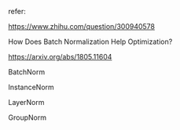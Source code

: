 refer: 

https://www.zhihu.com/question/300940578



How Does Batch Normalization Help Optimization?

https://arxiv.org/abs/1805.11604



BatchNorm

InstanceNorm

LayerNorm

GroupNorm



